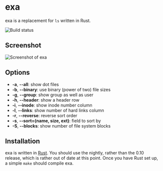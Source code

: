 exa
===

exa is a replacement for `ls` written in Rust.

![Build status](https://travis-ci.org/ogham/exa.svg?branch=master)

Screenshot
----------

![Screenshot of exa](https://raw.githubusercontent.com/ogham/exa/master/screenshot.png)

Options
-------

- **-a**, **--all**: show dot files
- **-b**, **--binary**: use binary (power of two) file sizes
- **-g**, **--group**: show group as well as user
- **-h**, **--header**: show a header row
- **-i**, **--inode**: show inode number column
- **-l**, **--links**: show number of hard links column
- **-r**, **--reverse**: reverse sort order
- **-s**, **--sort=(name, size, ext)**: field to sort by
- **-S**, **--blocks**: show number of file system blocks


Installation
------------

exa is written in [Rust](http://www.rust-lang.org). You should use the nightly, rather than the 0.10 release, which is rather out of date at this point. Once you have Rust set up, a simple `make` should compile exa.
